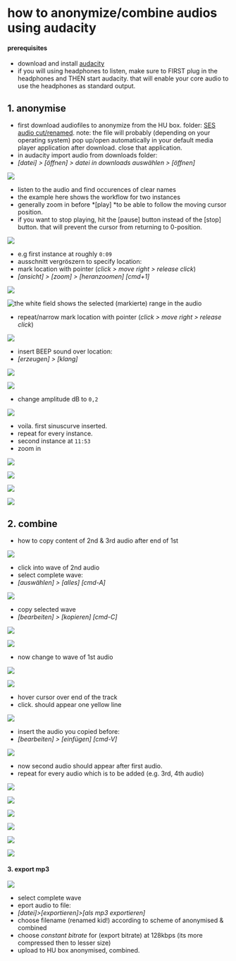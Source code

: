# how to anonymize/combine audios using audacity
#### prerequisites
- download and install [audacity][1]
- if you will using headphones to listen, make sure to FIRST plug in the headphones and THEN start audacity. that will enable your core audio to use the headphones as standard output.

## 1. anonymise
- first download audiofiles to anonymize from the HU box. folder: [SES audio cut/renamed][2]. note: the file will probably (depending on your operating system) pop up/open automatically in your default media player application after download. close that application.
- in audacity import audio from downloads folder:
- *[datei] \> [öffnen] \> datei in downloads auswählen \> [öffnen]*

![][image-1]

- listen to the audio and find occurences of clear names
- the example here shows the workflow for two instances
- generally zoom in before *[play] *to be able to follow the moving cursor position. 
- if you want to stop playing, hit the [pause] button instead of the [stop] button. that will prevent the cursor from returning to 0-position.

![][image-2]

- e.g first instance at roughly  `0:09`
- ausschnitt vergröszern to specify location:
- mark location with pointer (*click \> move right \> release click*)
- *[ansicht] \> [zoom] \> [heranzoomen] [cmd+1]*

![][image-3]

![the white field shows the selected (markierte) range in the audio][image-4]

- repeat/narrow mark location with pointer (*click \> move right \> release click*)

![][image-5]

- insert BEEP sound over location:
- *[erzeugen] \> [klang]*

![][image-6]

![][image-7]

- change amplitude dB to `0,2`

![][image-8]

- voila. first sinuscurve inserted.
- repeat for every instance.
- second instance at `11:53`
- zoom in

![][image-9]

![][image-10]

![][image-11]

![][image-12]

## 2. combine
- how to copy content of 2nd & 3rd audio after end of 1st

![][image-13]

- click into wave of 2nd audio
- select complete wave:
- *[auswählen] \> [alles] [cmd-A]*

![][image-14]

- copy selected wave
- *[bearbeiten] \> [kopieren] [cmd-C]*

![][image-15]

![][image-16]

- now change to wave of 1st audio

![][image-17]

![][image-18]

- hover cursor over end of the track
- click. should appear one yellow line

![][image-19]

- insert the audio you copied before:
- *[bearbeiten] \> [einfügen] [cmd-V]*

![][image-20]

- now second audio should appear after first audio.
- repeat for every audio which is to be added (e.g. 3rd, 4th audio)

![][image-21]

![][image-22]

![][image-23]

![][image-24]

![][image-25]

![][image-26]

#### 3. export mp3


![][image-27]

- select complete wave
- eport audio to file:
- *[datei]\>[exportieren]\>[als mp3 exportieren]*
- choose filename (renamed kid!) according to scheme of anonymised & combined
- choose *constant bitrate* for (export bitrate) at 128kbps (its more compressed then to lesser size)
- upload to HU box anonymised, combined.

[1]:	https://audacityteam.org
[2]:	https://box.hu-berlin.de/smart-link/04099902-f842-4a14-985c-5e9ec29d917a/

[image-1]:	~/Documents/github/school/api/png/ses-overview/Bildschirmfoto%202022-07-13%20um%2020.47.01.png
[image-2]:	~/Documents/github/school/api/png/ses-overview/Bildschirmfoto%202022-07-13%20um%2020.48.40.png
[image-3]:	~/Documents/github/school/api/png/ses-overview/Bildschirmfoto%202022-07-13%20um%2020.48.40.png
[image-4]:	~/Documents/github/school/api/png/ses-overview/Bildschirmfoto%202022-07-13%20um%2020.57.50.png
[image-5]:	~/Documents/github/school/api/png/ses-overview/Bildschirmfoto%202022-07-13%20um%2020.58.25.png
[image-6]:	~/Documents/github/school/api/png/ses-overview/Bildschirmfoto%202022-07-13%20um%2020.58.45.png
[image-7]:	~/Documents/github/school/api/png/ses-overview/Bildschirmfoto%202022-07-13%20um%2020.59.35.png
[image-8]:	~/Documents/github/school/api/png/ses-overview/Bildschirmfoto%202022-07-13%20um%2020.59.51.png
[image-9]:	~/Documents/github/school/api/png/ses-overview/Bildschirmfoto%202022-07-13%20um%2021.03.20.png
[image-10]:	~/Documents/github/school/api/png/ses-overview/Bildschirmfoto%202022-07-13%20um%2021.03.32.png
[image-11]:	~/Documents/github/school/api/png/ses-overview/Bildschirmfoto%202022-07-13%20um%2021.03.42.png
[image-12]:	~/Documents/github/school/api/png/ses-overview/Bildschirmfoto%202022-07-13%20um%2021.11.51.png
[image-13]:	~/Documents/github/school/api/png/ses-overview/Bildschirmfoto%202022-07-13%20um%2021.14.12.png
[image-14]:	~/Documents/github/school/api/png/ses-overview/Bildschirmfoto%202022-07-13%20um%2021.14.26.png
[image-15]:	~/Documents/github/school/api/png/ses-overview/Bildschirmfoto%202022-07-13%20um%2021.14.42.png
[image-16]:	~/Documents/github/school/api/png/ses-overview/Bildschirmfoto%202022-07-13%20um%2021.15.08.png
[image-17]:	~/Documents/github/school/api/png/ses-overview/Bildschirmfoto%202022-07-13%20um%2021.15.34.png
[image-18]:	~/Documents/github/school/api/png/ses-overview/Bildschirmfoto%202022-07-13%20um%2021.16.11.png
[image-19]:	~/Documents/github/school/api/png/ses-overview/Bildschirmfoto%202022-07-13%20um%2021.16.43.png
[image-20]:	~/Documents/github/school/api/png/ses-overview/Bildschirmfoto%202022-07-13%20um%2021.17.30.png
[image-21]:	~/Documents/github/school/api/png/ses-overview/Bildschirmfoto%202022-07-13%20um%2021.18.41.png
[image-22]:	~/Documents/github/school/api/png/ses-overview/Bildschirmfoto%202022-07-13%20um%2021.18.54.png
[image-23]:	~/Documents/github/school/api/png/ses-overview/Bildschirmfoto%202022-07-13%20um%2021.19.07.png
[image-24]:	~/Documents/github/school/api/png/ses-overview/Bildschirmfoto%202022-07-13%20um%2021.19.22.png
[image-25]:	~/Documents/github/school/api/png/ses-overview/Bildschirmfoto%202022-07-13%20um%2021.20.19.png
[image-26]:	~/Documents/github/school/api/png/ses-overview/Bildschirmfoto%202022-07-13%20um%2021.20.40.png
[image-27]:	~/Documents/github/school/api/png/ses-overview/Bildschirmfoto%202022-07-13%20um%2021.21.33.png